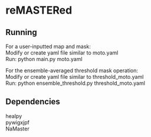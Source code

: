 # reMASTERed


## Running

For a user-inputted map and mask:  
Modify or create yaml file similar to moto.yaml   
Run: python main.py moto.yaml  



For the ensemble-averaged threshold mask operation:    
Modify or create yaml file similar to threshold_moto.yaml   
Run: python ensemble_threshold.py threshold_moto.yaml  


## Dependencies 

healpy    
pywigxjpf   
NaMaster   
